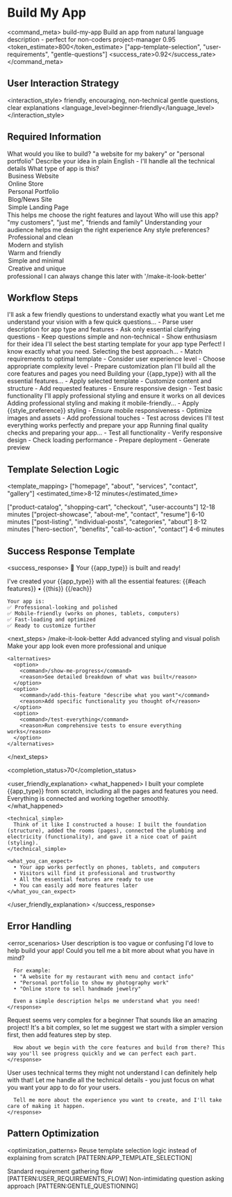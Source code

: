 # Build My App

<command_meta>
  <name>build-my-app</name>
  <description>Build an app from natural language description - perfect for non-coders</description>
  <agent>project-manager</agent>
  <confidence>0.95</confidence>
  <token_estimate>800</token_estimate>
  <patterns>["app-template-selection", "user-requirements", "gentle-questions"]</patterns>
  <success_rate>0.92</success_rate>
</command_meta>

## User Interaction Strategy

<interaction_style>
  <tone>friendly, encouraging, non-technical</tone>
  <approach>gentle questions, clear explanations</approach>
  <language_level>beginner-friendly</language_level>
</interaction_style>

## Required Information

<questions>
  <question id="app-description" required="true" priority="1">
    <text>What would you like to build?</text>
    <example>"a website for my bakery" or "personal portfolio"</example>
    <help>Describe your idea in plain English - I'll handle all the technical details</help>
  </question>
  
  <question id="app-type" required="true" priority="2" condition="unclear-from-description">
    <text>What type of app is this?</text>
    <options>
      <option value="business-website">Business Website</option>
      <option value="online-store">Online Store</option>
      <option value="portfolio">Personal Portfolio</option>
      <option value="blog">Blog/News Site</option>
      <option value="landing-page">Simple Landing Page</option>
    </options>
    <help>This helps me choose the right features and layout</help>
  </question>
  
  <question id="target-users" required="true" priority="3">
    <text>Who will use this app?</text>
    <example>"my customers", "just me", "friends and family"</example>
    <help>Understanding your audience helps me design the right experience</help>
  </question>
  
  <question id="style-preference" required="false" priority="4">
    <text>Any style preferences?</text>
    <options>
      <option value="professional">Professional and clean</option>
      <option value="modern">Modern and stylish</option>
      <option value="warm">Warm and friendly</option>
      <option value="minimal">Simple and minimal</option>
      <option value="creative">Creative and unique</option>
    </options>
    <default>professional</default>
    <help>I can always change this later with '/make-it-look-better'</help>
  </question>
</questions>

## Workflow Steps

<workflow>
  <step number="1" agent="project-manager" duration="1-2 min">
    <title>Understanding Your Vision</title>
    <description>I'll ask a few friendly questions to understand exactly what you want</description>
    <user_message>Let me understand your vision with a few quick questions...</user_message>
    <actions>
      - Parse user description for app type and features
      - Ask only essential clarifying questions
      - Keep questions simple and non-technical
      - Show enthusiasm for their idea
    </actions>
  </step>
  
  <step number="2" agent="project-manager" duration="30 seconds">
    <title>Choosing the Perfect Template</title>
    <description>I'll select the best starting template for your app type</description>
    <user_message>Perfect! I know exactly what you need. Selecting the best approach...</user_message>
    <actions>
      - Match requirements to optimal template
      - Consider user experience level
      - Choose appropriate complexity level
      - Prepare customization plan
    </actions>
  </step>
  
  <step number="3" agent="frontend-specialist" duration="3-5 min">
    <title>Building Your App</title>
    <description>I'll build all the core features and pages you need</description>
    <user_message>Building your {{app_type}} with all the essential features...</user_message>
    <actions>
      - Apply selected template
      - Customize content and structure
      - Add requested features
      - Ensure responsive design
      - Test basic functionality
    </actions>
  </step>
  
  <step number="4" agent="frontend-specialist" duration="2-3 min">
    <title>Making It Look Professional</title>
    <description>I'll apply professional styling and ensure it works on all devices</description>
    <user_message>Adding professional styling and making it mobile-friendly...</user_message>
    <actions>
      - Apply {{style_preference}} styling
      - Ensure mobile responsiveness
      - Optimize images and assets
      - Add professional touches
      - Test across devices
    </actions>
  </step>
  
  <step number="5" agent="project-manager" duration="1 min">
    <title>Final Quality Check</title>
    <description>I'll test everything works perfectly and prepare your app</description>
    <user_message>Running final quality checks and preparing your app...</user_message>
    <actions>
      - Test all functionality
      - Verify responsive design
      - Check loading performance
      - Prepare deployment
      - Generate preview
    </actions>
  </step>
</workflow>

## Template Selection Logic

<template_mapping>
  <mapping condition="app-type=business-website">
    <template>business-website.md</template>
    <features>["homepage", "about", "services", "contact", "gallery"]</features>
    <estimated_time>8-12 minutes</estimated_time>
  </mapping>
  
  <mapping condition="app-type=online-store">
    <template>online-store.md</template>
    <features>["product-catalog", "shopping-cart", "checkout", "user-accounts"]</features>
    <estimated_time>12-18 minutes</estimated_time>
  </mapping>
  
  <mapping condition="app-type=portfolio">
    <template>portfolio.md</template>
    <features>["project-showcase", "about-me", "contact", "resume"]</features>
    <estimated_time>6-10 minutes</estimated_time>
  </mapping>
  
  <mapping condition="app-type=blog">
    <template>blog.md</template>
    <features>["post-listing", "individual-posts", "categories", "about"]</features>
    <estimated_time>8-12 minutes</estimated_time>
  </mapping>
  
  <mapping condition="app-type=landing-page">
    <template>landing-page.md</template>
    <features>["hero-section", "benefits", "call-to-action", "contact"]</features>
    <estimated_time>4-6 minutes</estimated_time>
  </mapping>
</template_mapping>

## Success Response Template

<success_response>
  <message>🎉 Your {{app_type}} is built and ready!</message>
  
  <summary>
    I've created your {{app_type}} with all the essential features:
    {{#each features}}
    • {{this}}
    {{/each}}
    
    Your app is:
    ✅ Professional-looking and polished
    ✅ Mobile-friendly (works on phones, tablets, computers)
    ✅ Fast-loading and optimized
    ✅ Ready to customize further
  </summary>
  
  <next_steps>
    <immediate>
      <command>/make-it-look-better</command>
      <reason>Add advanced styling and visual polish</reason>
      <benefit>Make your app look even more professional and unique</benefit>
    </immediate>
    
    <alternatives>
      <option>
        <command>/show-me-progress</command>
        <reason>See detailed breakdown of what was built</reason>
      </option>
      <option>
        <command>/add-this-feature "describe what you want"</command>
        <reason>Add specific functionality you thought of</reason>
      </option>
      <option>
        <command>/test-everything</command>
        <reason>Run comprehensive tests to ensure everything works</reason>
      </option>
    </alternatives>
  </next_steps>
  
  <completion_status>70</completion_status>
  
  <user_friendly_explanation>
    <what_happened>
      I built your complete {{app_type}} from scratch, including all the pages and features you need. Everything is connected and working together smoothly.
    </what_happened>
    
    <technical_simple>
      Think of it like I constructed a house: I built the foundation (structure), added the rooms (pages), connected the plumbing and electricity (functionality), and gave it a nice coat of paint (styling).
    </technical_simple>
    
    <what_you_can_expect>
      • Your app works perfectly on phones, tablets, and computers
      • Visitors will find it professional and trustworthy
      • All the essential features are ready to use
      • You can easily add more features later
    </what_you_can_expect>
  </user_friendly_explanation>
</success_response>

## Error Handling

<error_scenarios>
  <scenario name="unclear-description">
    <condition>User description is too vague or confusing</condition>
    <response>
      I'd love to help build your app! Could you tell me a bit more about what you have in mind? 
      
      For example:
      • "A website for my restaurant with menu and contact info"
      • "Personal portfolio to show my photography work"  
      • "Online store to sell handmade jewelry"
      
      Even a simple description helps me understand what you need!
    </response>
  </scenario>
  
  <scenario name="too-complex">
    <condition>Request seems very complex for a beginner</condition>
    <response>
      That sounds like an amazing project! It's a bit complex, so let me suggest we start with a simpler version first, then add features step by step.
      
      How about we begin with the core features and build from there? This way you'll see progress quickly and we can perfect each part.
    </response>
  </scenario>
  
  <scenario name="technical-jargon">
    <condition>User uses technical terms they might not understand</condition>
    <response>
      I can definitely help with that! Let me handle all the technical details - you just focus on what you want your app to do for your users.
      
      Tell me more about the experience you want to create, and I'll take care of making it happen.
    </response>
  </scenario>
</error_scenarios>

## Pattern Optimization

<optimization_patterns>
  <pattern name="app-template-selection" token_savings="180">
    <description>Reuse template selection logic instead of explaining from scratch</description>
    <reference>[PATTERN:APP_TEMPLATE_SELECTION]</reference>
  </pattern>
  
  <pattern name="user-requirements" token_savings="95">
    <description>Standard requirement gathering flow</description>
    <reference>[PATTERN:USER_REQUIREMENTS_FLOW]</reference>
  </pattern>
  
  <pattern name="gentle-questions" token_savings="120">
    <description>Non-intimidating question asking approach</description>
    <reference>[PATTERN:GENTLE_QUESTIONING]</reference>
  </pattern>
</optimization_patterns>